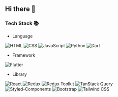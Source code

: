 ## Hi there 👋


### Tech Stack 📚
- Language
  
![HTML](https://img.shields.io/badge/HTML-E34F26?style=for-the-badge&logo=html5&logoColor=white)
![CSS](https://img.shields.io/badge/CSS-1572B6?style=for-the-badge&logo=css3&logoColor=white)
![JavaScript](https://img.shields.io/badge/JavaScript-F7DF1E?style=for-the-badge&logo=javascript&logoColor=black)
![Python](https://img.shields.io/badge/Python-3776AB?style=for-the-badge&logo=python&logoColor=white)
![Dart](https://img.shields.io/badge/Dart-0175C2?style=for-the-badge&logo=dart&logoColor=white&color=83B4FF)

- Framework

![Flutter](https://img.shields.io/badge/Flutter-02569B?style=for-the-badge&logo=flutter&logoColor=black&labelColor=EEF7FF&color=EEF7FF)

- Library
  
![React](https://img.shields.io/badge/React-61DAFB?style=for-the-badge&logo=react&logoColor=black)
![Redux](https://img.shields.io/badge/Redux-764ABC?style=for-the-badge&logo=redux&logoColor=white&labelColor=83B4FF&color=83B4FF)
![Redux Toolkit](https://img.shields.io/badge/Redux_Toolkit-764ABC?style=for-the-badge&logo=redux&logoColor=white&labelColor=5A72A0&color=5A72A0)
![TanStack Query](https://img.shields.io/badge/TanStack_Query-FF4154?style=for-the-badge&logo=react-query&logoColor=white)
</br>
![Styled-Components](https://img.shields.io/badge/Styled--Components-DB7093?style=for-the-badge&logo=styled-components&logoColor=white&labelColor=7E8EF1&color=7E8EF1)
![Bootstrap](https://img.shields.io/badge/Bootstrap-7952B3?style=for-the-badge&logo=bootstrap&logoColor=white&labelColor=5AB2FF&color=5AB2FF)
![Tailwind CSS](https://img.shields.io/badge/Tailwind_CSS-38B2AC?style=for-the-badge&logo=tailwind-css&logoColor=white)
